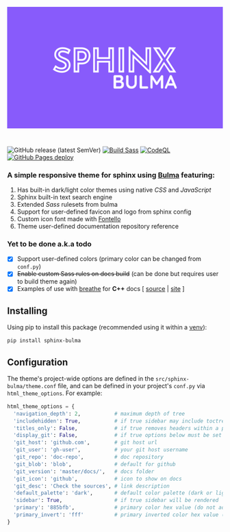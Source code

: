 ![Sphinx Bulma Theme](banner.png)
#
![GitHub release (latest SemVer)](https://img.shields.io/github/v/release/oAGoulart/sphinx-bulma?display_name=tag&sort=semver)
[![Build Sass](https://github.com/oAGoulart/sphinx-bulma/actions/workflows/sass.yml/badge.svg)](https://github.com/oAGoulart/sphinx-bulma/actions/workflows/sass.yml)
[![CodeQL](https://github.com/oAGoulart/sphinx-bulma/actions/workflows/codeql-analysis.yml/badge.svg?branch=master)](https://github.com/oAGoulart/sphinx-bulma/actions/workflows/codeql-analysis.yml)
[![GitHub Pages deploy](https://github.com/oAGoulart/sphinx-bulma/actions/workflows/gh-pages.yml/badge.svg)](https://github.com/oAGoulart/sphinx-bulma/actions/workflows/gh-pages.yml)

### A simple responsive theme for sphinx using **[Bulma]** featuring:
  1.  Has built-in dark/light color themes using native _CSS_ and _JavaScript_
  2.  Sphinx built-in text search engine
  3.  Extended _Sass_ rulesets from bulma
  4.  Support for user-defined favicon and logo from sphinx config
  5.  Custom icon font made with [Fontello]
  6.  Theme user-defined documentation repository reference

### Yet to be done a.k.a todo
  - [x] Support user-defined colors (primary color can be changed from `conf.py`)
  - [x] <del>Enable custom Sass rules on docs build</del> (can be done but requires user to build theme again)
  - [x] Examples of use with [breathe] for **C++** docs [ [source] | [site] ]

## Installing

Using pip to install this package (recommended using it within a [venv]):

```sh
pip install sphinx-bulma
```

## Configuration

The theme's project-wide options are defined in the `src/sphinx-bulma/theme.conf`
file, and can be defined in your project's `conf.py` via
`html_theme_options`. For example:

```py
html_theme_options = {
  'navigation_depth': 2,           # maximum depth of tree
  'includehidden': True,           # if true sidebar may include toctrees marked with hidden option
  'titles_only': False,            # if true removes headers within a page from the sidebar
  'display_git': False,            # if true options below must be set
  'git_host': 'github.com',        # git host url
  'git_user': 'gh-user',           # your git host username
  'git_repo': 'doc-repo',          # doc repository
  'git_blob': 'blob',              # default for github
  'git_version': 'master/docs/',   # docs folder
  'git_icon': 'github',            # icon to show on docs
  'git_desc': 'Check the sources', # link description
  'default_palette': 'dark',       # default color palette (dark or light)
  'sidebar': True,                 # if true sidebar will be rendered
  'primary': '885bfb',             # primary color hex value (do not add preceding #)
  'primary_invert': 'fff'          # primary inverted color hex value (do not add preceding #)
}
```

[Bulma]: https://bulma.io/
[Fontello]: https://fontello.com/
[todo]: /#yet-to-be-done-aka-todo
[breathe]: https://github.com/michaeljones/breathe
[venv]: https://docs.python.org/3/library/venv.html
[source]: https://github.com/oAGoulart/yasl
[site]: https://oagoulart.github.io/yasl/
